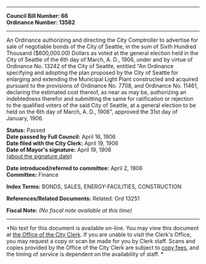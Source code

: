 * * * * *  
  
**Council Bill Number: [](#h0)[](#h2)66**   
**Ordinance Number: 13582**  
  
* * * * *  
  
An Ordinance authorizing and directing the City Comptroller to advertise for sale of negotiable bonds of the City of Seattle, in the sum of Sixth Hundred Thousand ($600,000.00) Dollars as voted at the general election held in the City of Seattle of the 6th day of March, A. D., 1906, under and by virtue of Ordinance No. 13242 of the City of Seattle, entitled "An Ordinance specifying and adopting the plan proposed by the City of Seattle for enlarging and extending the Municipal Light Plant constructed and acquired pursuant to the provisions of Ordinance No. 7708, and Ordinance No. 11461, declaring the estimated cost thereof, as near as may be, authorizing an indebtedness therefor and submitting the same for ratification or rejection to the qualified voters of the said City of Seattle, at a general election to be held on the 6th day of March, A. D., 1906", approved the 31st day of January, 1906.  
  
**Status:** Passed   
**Date passed by Full Council:** April 16, 1906   
**Date filed with the City Clerk:** April 19, 1906   
**Date of Mayor's signature:** April 19, 1906   
[(about the signature date)](/~public/approvaldate.htm)   
  
  
**Date introduced/referred to committee:** April 2, 1906   
**Committee:** Finance   
  
**Index Terms:** BONDS, SALES, ENERGY-FACILITIES, CONSTRUCTION  
  
**References/Related Documents:** Related: Ord 13251  
  
**Fiscal Note:** *(No fiscal note available at this time)*  
  
* * * * *  
  
*No text for this document is available on-line. You may view this document at [the Office of the City Clerk](http://www.seattle.gov/leg/clerk/contactUs.htm). If you are unable to visit the Clerk's Office, you may request a copy or scan be made for you by Clerk staff. Scans and copies provided by the Office of the City Clerk are subject to [copy fees](http://clerk.seattle.gov/~public/clerkfees.htm), and the timing of service is dependent on the availability of staff. *  
  
  
